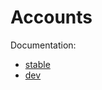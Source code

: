 # Accounts

Documentation:
- [stable](https://www.appligate.nl/Accounts.jl/stable/)
- [dev](https://www.appligate.nl/Accounts.jl/dev/)
